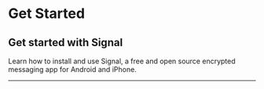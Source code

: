 # Get Started

## Get started with Signal

Learn how to install and use Signal, a free and open source encrypted messaging app for Android and iPhone.

***